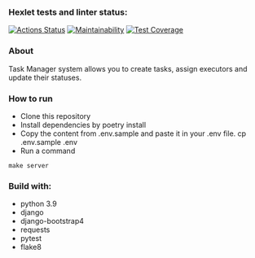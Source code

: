 ### Hexlet tests and linter status:
[![Actions Status](https://github.com/bulbaattacks/python-project-52/workflows/hexlet-check/badge.svg)](https://github.com/bulbaattacks/python-project-52/actions)
[![Maintainability](https://api.codeclimate.com/v1/badges/a8cdbf42b015d0b4e84e/maintainability)](https://codeclimate.com/github/bulbaattacks/python-project-52/maintainability)
[![Test Coverage](https://api.codeclimate.com/v1/badges/a8cdbf42b015d0b4e84e/test_coverage)](https://codeclimate.com/github/bulbaattacks/python-project-52/test_coverage)

### About
Task Manager system allows you to create tasks, assign executors and update their statuses.

### How to run

- Clone this repository 
- Install dependencies by poetry install 
- Copy the content from .env.sample and paste it in your .env file. cp .env.sample .env 
- Run a command 
```
make server
```

### Build with:

- python 3.9
- django
- django-bootstrap4
- requests
- pytest
- flake8
